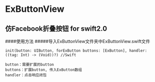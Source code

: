 # ExButtonView
仿Facebook折叠按钮 for swift2.0
----------------
####使用方法
#####导入ExButtonView文件夹中ExButtonView.swift文件
```
init(button: UIButton, forExButton buttons: [ExButton], handler: ((tag: Int) -> (Void))?) //Swift
```
    button：需要扩展的button
    buttons：扩展button, 传入ExButton数组
    handler：点击响应闭包
